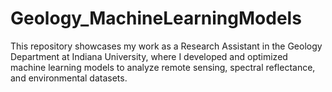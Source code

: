 # Geology_MachineLearningModels
This repository showcases my work as a Research Assistant in the Geology Department at Indiana University, where I developed and optimized machine learning models to analyze remote sensing, spectral reflectance, and environmental datasets.
